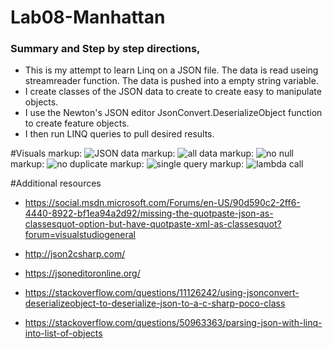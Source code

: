 # Lab08-Manhattan

### Summary and Step by step directions,
* This is my attempt to learn Linq on a JSON file. The data is read useing streamreader function. The data is pushed into a empty string variable. 
* I create classes of the JSON data to create to create easy to manipulate objects.
* I use the Newton's JSON editor JsonConvert.DeserializeObject function to create feature objects. 
* I then run LINQ queries to pull desired results. 


#Visuals
markup: ![JSON data](/Assets/jsoneditor.JPG)
markup: ![all data](/Assets/allData.JPG)
markup: ![no null](/Assets/noNulls.JPG)
markup: ![no duplicate](/Assets/noDuplicates.JPG)
markup: ![single query](/Assets/singleQuery.JPG)
markup: ![lambda call](/Assets/lambdaQuery.JPG)

#Additional resources
* https://social.msdn.microsoft.com/Forums/en-US/90d590c2-2ff6-4440-8922-bf1ea94a2d92/missing-the-quotpaste-json-as-classesquot-option-but-have-quotpaste-xml-as-classesquot?forum=visualstudiogeneral

* http://json2csharp.com/
* https://jsoneditoronline.org/
* https://stackoverflow.com/questions/11126242/using-jsonconvert-deserializeobject-to-deserialize-json-to-a-c-sharp-poco-class
* https://stackoverflow.com/questions/50963363/parsing-json-with-linq-into-list-of-objects


